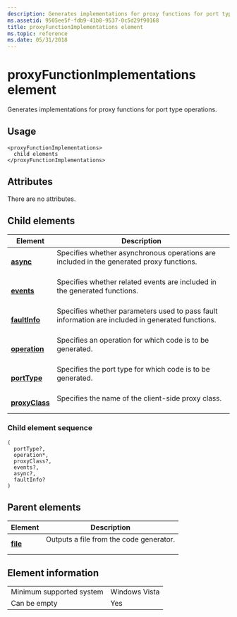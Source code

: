 ```yaml
---
description: Generates implementations for proxy functions for port type operations.
ms.assetid: 9505ee5f-fdb9-41b8-9537-0c5d29f90168
title: proxyFunctionImplementations element
ms.topic: reference
ms.date: 05/31/2018
---
```


# proxyFunctionImplementations element

Generates implementations for proxy functions for port type operations.

## Usage

``` syntax
<proxyFunctionImplementations>
  child elements
</proxyFunctionImplementations>
```

## Attributes

There are no attributes.

## Child elements



| Element                                     | Description                                                                                                             |
|---------------------------------------------|-------------------------------------------------------------------------------------------------------------------------|
| [**async**](async.md)<br/>           | Specifies whether asynchronous operations are included in the generated proxy functions.<br/> <br/>         |
| [**events**](events.md)<br/>         | Specifies whether related events are included in the generated functions.<br/> <br/>                        |
| [**faultInfo**](faultinfo.md)<br/>   | Specifies whether parameters used to pass fault information are included in generated functions.<br/> <br/> |
| [**operation**](operation.md)<br/>   | Specifies an operation for which code is to be generated.<br/> <br/>                                        |
| [**portType**](porttype.md)<br/>     | Specifies the port type for which code is to be generated.<br/> <br/>                                       |
| [**proxyClass**](proxyclass.md)<br/> | Specifies the name of the client-side proxy class.<br/> <br/>                                               |



### Child element sequence

``` syntax
(
  portType?, 
  operation*, 
  proxyClass?, 
  events?, 
  async?, 
  faultInfo?
)
```

## Parent elements



| Element                         | Description                                                    |
|---------------------------------|----------------------------------------------------------------|
| [**file**](file.md)<br/> | Outputs a file from the code generator.<br/> <br/> |



## Element information



|                                     |               |
|-------------------------------------|---------------|
| Minimum supported system<br/> | Windows Vista |
| Can be empty                        | Yes           |



 

 




